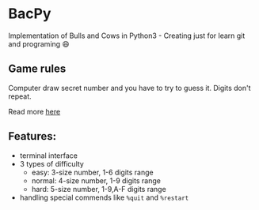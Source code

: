 # BacPy

Implementation of Bulls and Cows in Python3 - Creating just for learn git and programing :smile:

## Game rules

Computer draw secret number and you have to try to guess it. Digits don't repeat.

Read more [here](https://en.wikipedia.org/wiki/Bulls_and_Cows)

## Features:

* terminal interface
* 3 types of difficulty
	- easy: 3-size number, 1-6 digits range
	- normal: 4-size number, 1-9 digits range
	- hard: 5-size number, 1-9,A-F digits range
* handling special commends like `%quit` and `%restart`
